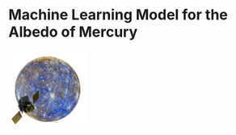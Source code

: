 # Machine Learning Model for the Albedo of Mercury

<img align="left" src="https://github.com/AkhileshThite/Planetary-Albedo/blob/main/Mercury/data/Mercury.png" width="155" height="155"></img>
